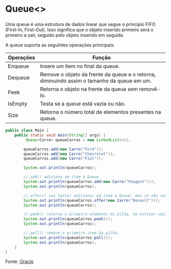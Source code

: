 # Queue<>

### 
Uma queue é uma estrutura de dados linear que segue o princípio FIFO (First-In, First-Out). Isso significa que o objeto inserido primeiro será o primeiro a sair, seguido pelo objeto inserido em seguida.

A queue suporta as seguintes operações principais:

Operações   | Função
--------- | ------
Enqueue |  Insere um item no final da queue.
Dequeue | Remove o objeto da frente da queue e o retorna, diminuindo assim o tamanho da queue em um.
Peek | Retorna o objeto na frente da queue sem removê-lo.
IsEmpty | Testa se a queue está vazia ou não.
Size | Retorna o número total de elementos presentes na queue.

~~~ Java
public class Main {
    public static void main(String[] args) {
         Queue<Carro> queueCarros = new LinkedList<>();

        queueCarros.add(new Carro("Ford"));
        queueCarros.add(new Carro("Chevrolet"));
        queueCarros.add(new Carro("Fiat"));

        System.out.println(queueCarros);

        //.add() adiciona um item a Queue
        System.out.println(queueCarros.add(new Carro("Peugeot")));
        System.out.println(queueCarros);

        //.offer() vai tentar adicionar um item a Queue, mas se não conseguir em vez de dar um erro ele retorna false
        System.out.println(queueCarros.offer(new Carro("Renault")));
        System.out.println(queueCarros);

        //.peek() retorna o primeiro elemento da pilha. Se estiver vazia  ele retorna nulo.
        System.out.println(queueCarros.peek());
        System.out.println(queueCarros);

        //.poll() remove o primeiro item da pilha.
        System.out.println(queueCarros.poll());
        System.out.println(queueCarros);
    }       
}
~~~
Fonte:
[Oracle](https://docs.oracle.com/javase/8/docs/api/java/util/Queue.html)
